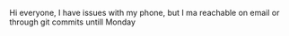Hi everyone, I have issues with my phone, but I ma reachable on email or through git commits untill Monday